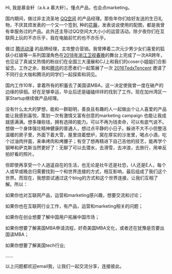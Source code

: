 Hi, 我是慕金轩（a.k.a 慕大轩）。懂点产品，也会点marketing。

国内期间，做过非主流圣地 [QQ空间](https://qzone.qq.com/) 的产品经理。那些年你们给好友送的生日礼物，不厌其烦发表的一个又一个签到, 种的[花藤](https://baike.baidu.com/item/%E8%8A%B1%E8%97%A4/5889794?noadapt=1&fromtitle=qq%E8%8A%B1%E8%97%A4&fromid=4452064)，发表说说使用的配图，都是我曾有幸服务过的产品。此外还主导过QQ空间大大小小的运营活动。除夕夜你们在互联网上玩的不亦乐乎，我在电脑前忙的也不亦乐乎。

做过 [腾讯动漫](https://ac.qq.com/) 的品牌经理，主攻整合营销。我曾捧着二次元少男少女们喜爱的狐妖小红娘等一系列国漫角色在[2018年浙江卫视春晚](https://www.bilibili.com/video/BV1GW411J7t6/)的舞台上完成了一次AR跨年， 也见证了真诚又热情的粉丝们在全国三大漫展和CJ上和我们的coser小姐姐们合影留念。工作之余，我和[腾讯](https://www.tencent.com/en-us/)的志愿者们一起策展了一次 [2016TedxTencent](https://www.ted.com/tedx/events/17545)
邀请了不同行业大咖和腾讯的同学们一起探索和洞见。

国内工作10年，拿着所有的积蓄去了美国读MBA，这一决定使我曾一度在破产的边缘的徘徊。好在足够幸运，毕业后还是磕磕绊绊的找到了工作。现在加州湾区一家Startup继续做产品经理。

没有什么太大的梦想，能和一群聪明，善良且有趣的人一起做出个让人喜爱的产品能让我感到喜悦，策划一次有激情又富有创意的marketing campaign 也能让我成就感满满。想多赚些钱，拥有选择的能力。可以不再为钱卖命，可以有底气说不。想做一个身体强壮精神健康的普通人，想过点平静的小日子。躲进不大不小但整洁温暖的房子里，外面下着大雪，屋里烧着壁炉，窝在厚实的沙发里，喝点小酒，吃个过油肉拌面，来串烤肉和烤腰子；有空了想再精进下自己吉他的技艺，能再学个钢琴和萨克斯当然更好了：无聊了可以去潜水，去滑雪，去冲浪，去旅行，用单反拍好看的照片。

但即使再享受一个人逍遥自在的生活，也无论是社牛还是社恐，I人还是E人，每个人或早或晚总归需要找到一个和世界连接的方式，相互影响，最后组成了我们这个世界。而现在，我想尝试通过这个blog的方式和这个世界连接，让我们互相了解。所以：

如果你也对互联网产品，运营和marketing感兴趣，想要交流和讨论；

如果你也在互联网行业工作，有产品，运营和marketing相关的问题；

如果你在创业想要了解中国用户拓展中国市场；

如果你想要了解美国MBA申请流程，好奇美国MBA文化，或者还在犹豫是否要出国读MBA；

如果你想要了解美国tech行业;

……

以上问题都欢迎email我，让我们一起交流分享，连接彼此。
